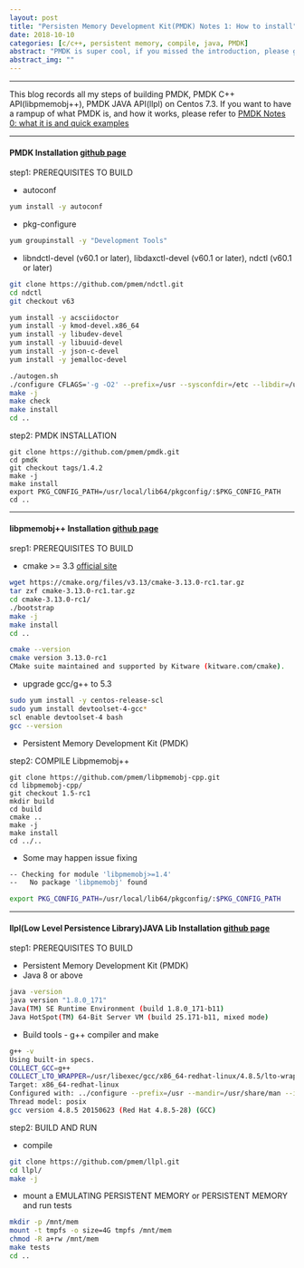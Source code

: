 ```yaml
---
layout: post
title: "Persisten Memory Development Kit(PMDK) Notes 1: How to install"
date: 2018-10-10
categories: [c/c++, persistent memory, compile, java, PMDK]
abstract: "PMDK is super cool, if you missed the introduction, please go to <a href='/2018/10/10/PMDK-Tutorial-0-What-it-is'>PMDK Notes 0: what it is and quick examples</a> to have a ramp up. For this blog, I wrote down all my steps to build up a PMDK with its c++ api and java api in my Centos 7.3 system."
abstract_img: ""
---
```


***

This blog records all my steps of building PMDK, PMDK C++ API(libpmemobj++), PMDK JAVA API(llpl) on Centos 7.3.
If you want to have a rampup of what PMDK is, and how it works, please refer to [PMDK Notes 0: what it is and quick examples](/2018/10/10/PMDK-Tutorial-0-What-it-is)

***

#### PMDK Installation [github page](https://github.com/pmem/pmdk) ####

step1: PREREQUISITES TO BUILD
* autoconf

``` bash
yum install -y autoconf
```

* pkg-configure

``` bash
yum groupinstall -y "Development Tools"
```

* libndctl-devel (v60.1 or later), libdaxctl-devel (v60.1 or later), ndctl (v60.1 or later)

``` bash
git clone https://github.com/pmem/ndctl.git
cd ndctl
git checkout v63

yum install -y acsciidoctor
yum install -y kmod-devel.x86_64
yum install -y libudev-devel
yum install -y libuuid-devel
yum install -y json-c-devel
yum install -y jemalloc-devel

./autogen.sh
./configure CFLAGS='-g -O2' --prefix=/usr --sysconfdir=/etc --libdir=/usr/lib64
make -j
make check
make install
cd ..
```

step2: PMDK INSTALLATION
```
git clone https://github.com/pmem/pmdk.git
cd pmdk
git checkout tags/1.4.2
make -j
make install
export PKG_CONFIG_PATH=/usr/local/lib64/pkgconfig/:$PKG_CONFIG_PATH
cd ..
```

***

#### libpmemobj++ Installation [github page](https://github.com/pmem/libpmemobj-cpp) ####
srep1: PREREQUISITES TO BUILD
* cmake >= 3.3 [official site](https://cmake.org/install/)

``` bash
wget https://cmake.org/files/v3.13/cmake-3.13.0-rc1.tar.gz
tar zxf cmake-3.13.0-rc1.tar.gz
cd cmake-3.13.0-rc1/
./bootstrap
make -j
make install
cd ..

cmake --version
cmake version 3.13.0-rc1
CMake suite maintained and supported by Kitware (kitware.com/cmake).
```

* upgrade gcc/g++ to 5.3

``` bash
sudo yum install -y centos-release-scl
sudo yum install devtoolset-4-gcc*
scl enable devtoolset-4 bash
gcc --version
```

* Persistent Memory Development Kit (PMDK)

step2: COMPILE Libpmemobj++

```
git clone https://github.com/pmem/libpmemobj-cpp.git
cd libpmemobj-cpp/
git checkout 1.5-rc1
mkdir build
cd build
cmake ..
make -j
make install
cd ../..
```

* Some may happen issue fixing

``` bash
-- Checking for module 'libpmemobj>=1.4'
--   No package 'libpmemobj' found

export PKG_CONFIG_PATH=/usr/local/lib64/pkgconfig/:$PKG_CONFIG_PATH
```


***

#### llpl(Low Level Persistence Library)JAVA Lib Installation [github page](https://github.com/pmem/llpl) ####
step1: PREREQUISITES TO BUILD
* Persistent Memory Development Kit (PMDK)
* Java 8 or above

``` bash
java -version
java version "1.8.0_171"
Java(TM) SE Runtime Environment (build 1.8.0_171-b11)
Java HotSpot(TM) 64-Bit Server VM (build 25.171-b11, mixed mode)
```

* Build tools - g++ compiler and make

``` bash
g++ -v
Using built-in specs.
COLLECT_GCC=g++
COLLECT_LTO_WRAPPER=/usr/libexec/gcc/x86_64-redhat-linux/4.8.5/lto-wrapper
Target: x86_64-redhat-linux
Configured with: ../configure --prefix=/usr --mandir=/usr/share/man --infodir=/usr/share/info --with-bugurl=http://bugzilla.redhat.com/bugzilla --enable-bootstrap --enable-shared --enable-threads=posix --enable-checking=release --with-system-zlib --enable-__cxa_atexit --disable-libunwind-exceptions --enable-gnu-unique-object --enable-linker-build-id --with-linker-hash-style=gnu --enable-languages=c,c++,objc,obj-c++,java,fortran,ada,go,lto --enable-plugin --enable-initfini-array --disable-libgcj --with-isl=/builddir/build/BUILD/gcc-4.8.5-20150702/obj-x86_64-redhat-linux/isl-install --with-cloog=/builddir/build/BUILD/gcc-4.8.5-20150702/obj-x86_64-redhat-linux/cloog-install --enable-gnu-indirect-function --with-tune=generic --with-arch_32=x86-64 --build=x86_64-redhat-linux
Thread model: posix
gcc version 4.8.5 20150623 (Red Hat 4.8.5-28) (GCC)
```

step2: BUILD AND RUN
* compile

``` bash
git clone https://github.com/pmem/llpl.git
cd llpl/
make -j
```

* mount a EMULATING PERSISTENT MEMORY or PERSISTENT MEMORY and run tests

``` bash
mkdir -p /mnt/mem
mount -t tmpfs -o size=4G tmpfs /mnt/mem
chmod -R a+rw /mnt/mem
make tests
cd ..
```
